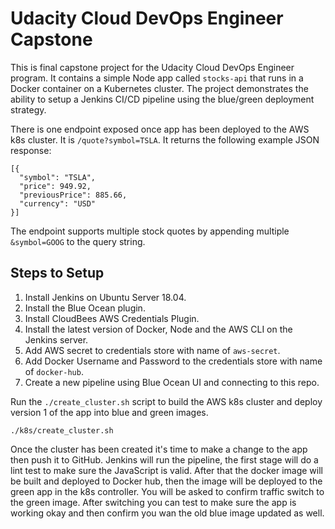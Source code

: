 # Udacity Cloud DevOps Engineer Capstone
This is final capstone project for the Udacity Cloud DevOps Engineer program. It contains a simple Node app called `stocks-api` that runs in a Docker container on a Kubernetes cluster. The project demonstrates the ability to setup a Jenkins CI/CD pipeline using the blue/green deployment strategy. 

There is one endpoint exposed once app has been deployed to the AWS k8s cluster.  It is `/quote?symbol=TSLA`. It returns the following example JSON response:

```
[{
  "symbol": "TSLA",
  "price": 949.92,
  "previousPrice": 885.66,
  "currency": "USD"
}]
```

The endpoint supports multiple stock quotes by appending multiple `&symbol=GOOG` to the query string.   

## Steps to Setup 

1. Install Jenkins on Ubuntu Server 18.04.
2. Install the Blue Ocean plugin.
3. Install CloudBees AWS Credentials Plugin. 
4. Install the latest version of Docker, Node and the AWS CLI on the Jenkins server.
5. Add AWS secret to credentials store with name of `aws-secret`.
6. Add Docker Username and Password to the credentials store with name of `docker-hub`.
7. Create a new pipeline using Blue Ocean UI and connecting to this repo.

Run the `./create_cluster.sh` script to build the AWS k8s cluster and deploy version 1 of the app into blue and green images.

```
./k8s/create_cluster.sh
```

Once the cluster has been created it's time to make a change to the app then push it to GitHub. Jenkins will run the pipeline, the first stage will do a lint test to make sure the JavaScript is valid. After that the docker image will be built and deployed to Docker hub, then the image will be deployed to the green app in the k8s controller. You will be asked to confirm traffic switch to the green image. After switching you can test to make sure the app is working okay and then confirm you wan the old blue image updated as well.

